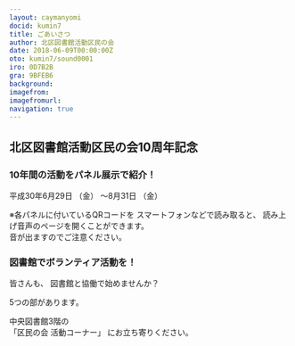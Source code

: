 ```yaml
---
layout: caymanyomi
docid: kumin7
title: ごあいさつ
author: 北区図書館活動区民の会
date: 2018-06-09T00:00:00Z
oto: kumin7/sound0001
iro: 0D7B2B
gra: 9BFEB6
background: 
imagefrom: 
imagefromurl: 
navigation: true
---
```

   
## <span data-dur="3.312" data-begin="0.000">北区図書館活動区民の会</span><span data-dur="2.327" data-begin="3.312">10周年記念</span>

<!--span data-dur="1.641" data-begin="5.639">読み上げ時間</span>
<span data-dur="2.986" data-begin="7.280">約1分15秒消す</span-->

### <span data-dur="2.273" data-begin="10.266">10年間の活動を</span><span data-dur="2.89" data-begin="12.539">パネル展示で紹介！</span>

<span data-dur="3.71" data-begin="15.429">平成30年6月29日</span>
<span data-dur="1.272" data-begin="19.139">（金）</span>
<span data-dur="2.816" data-begin="20.411">～8月31日</span>
<span data-dur="1.772" data-begin="23.227">（金）</span>

<span data-dur="3.389" data-begin="24.999">※各パネルに付いているQRコードを</span>
<span data-dur="2.496" data-begin="28.388">スマートフォンなどで読み取ると、</span>
<span data-dur="4.95" data-begin="30.884">読み上げ音声のページを開くことができます。</span>  
<span data-dur="4.764" data-begin="35.834">音が出ますのでご注意ください。</span>

### <span data-dur="3.775" data-begin="40.598">図書館でボランティア活動を！</span>

<span data-dur="1.296" data-begin="44.373">皆さんも、</span>
<span data-dur="3.99" data-begin="45.669">図書館と協働で始めませんか？</span>

<span data-dur="3.203" data-begin="49.659">5つの部があります。</span>

<span data-dur="2.336" data-begin="52.862">中央図書館3階の</span>  
<span data-dur="1.383" data-begin="55.198">「区民の会</span>
<span data-dur="1.623" data-begin="56.581">活動コーナー」</span>
<span data-dur="3.441" data-begin="58.204">にお立ち寄りください。</span>

<!--span data-dur="1.127" data-begin="61.645">以上で、</span>
<span data-dur="3.312" data-begin="62.772">北区図書館活動区民の会</span>
<span data-dur="1.827" data-begin="66.084">10周年記念</span>
<span data-dur="3.389" data-begin="67.911">の読み上げを終わります消す。</span-->

